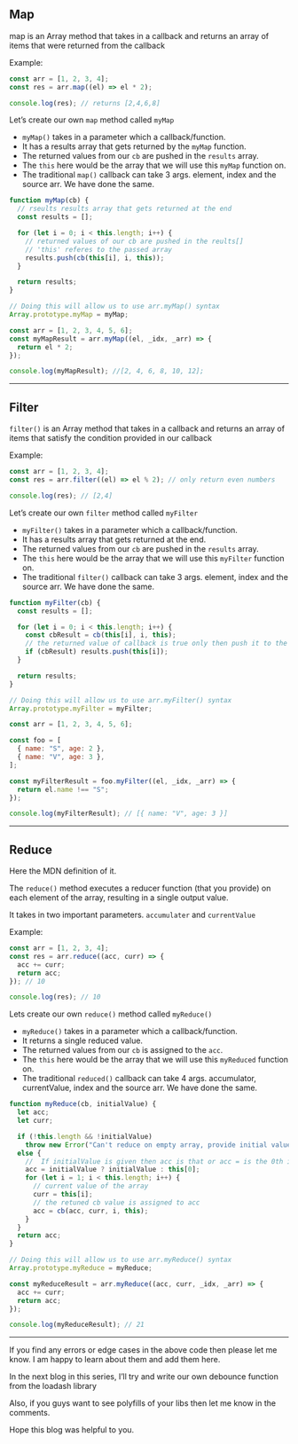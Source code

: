
## Map


map is an Array method that takes in a callback and returns an array of items that were returned from the callback


Example:


```javascript
const arr = [1, 2, 3, 4];
const res = arr.map((el) => el * 2);

console.log(res); // returns [2,4,6,8]
```


Let’s create our own `map` method called `myMap`

- `myMap()` takes in a parameter which a callback/function.
- It has a results array that gets returned by the `myMap` function.
- The returned values from our `cb` are pushed in the `results` array.
- The `this` here would be the array that we will use this `myMap` function on.
- The traditional `map()` callback can take 3 args. element, index and the source arr. We have done the same.

```javascript
function myMap(cb) {
  // rseults results array that gets returned at the end
  const results = [];

  for (let i = 0; i < this.length; i++) {
    // returned values of our cb are pushed in the reults[]
    // 'this' referes to the passed array
    results.push(cb(this[i], i, this));
  }

  return results;
}

// Doing this will allow us to use arr.myMap() syntax
Array.prototype.myMap = myMap;

const arr = [1, 2, 3, 4, 5, 6];
const myMapResult = arr.myMap((el, _idx, _arr) => {
  return el * 2;
});

console.log(myMapResult); //[2, 4, 6, 8, 10, 12];
```


---


## Filter


`filter()` is an Array method that takes in a callback and returns an array of items that satisfy the condition provided in our callback


Example:


```javascript
const arr = [1, 2, 3, 4];
const res = arr.filter((el) => el % 2); // only return even numbers

console.log(res); // [2,4]
```


Let’s create our own `filter` method called `myFilter`

- `myFilter()` takes in a parameter which a callback/function.
- It has a results array that gets returned at the end.
- The returned values from our `cb` are pushed in the `results` array.
- The `this` here would be the array that we will use this `myFilter` function on.
- The traditional `filter()` callback can take 3 args. element, index and the source arr. We have done the same.

```javascript
function myFilter(cb) {
  const results = [];

  for (let i = 0; i < this.length; i++) {
    const cbResult = cb(this[i], i, this);
    // the returned value of callback is true only then push it to the results
    if (cbResult) results.push(this[i]);
  }

  return results;
}

// Doing this will allow us to use arr.myFilter() syntax
Array.prototype.myFilter = myFilter;

const arr = [1, 2, 3, 4, 5, 6];

const foo = [
  { name: "S", age: 2 },
  { name: "V", age: 3 },
];

const myFilterResult = foo.myFilter((el, _idx, _arr) => {
  return el.name !== "S";
});

console.log(myFilterResult); // [{ name: "V", age: 3 }]
```


---


## Reduce


Here the MDN definition of it.


The `reduce()` method executes a reducer function (that you provide) on each element of the array, resulting in a single output value.


It takes in two important parameters. `accumulater` and `currentValue`


Example:


```javascript
const arr = [1, 2, 3, 4];
const res = arr.reduce((acc, curr) => {
  acc += curr;
  return acc;
}); // 10

console.log(res); // 10
```


Lets create our own `reduce()` method called `myReduce()`

- `myReduce()` takes in a parameter which a callback/function.
- It returns a single reduced value.
- The returned values from our `cb` is assigned to the `acc`.
- The `this` here would be the array that we will use this `myReduced` function on.
- The traditional `reduced()` callback can take 4 args. accumulator, currentValue, index and the source arr. We have done the same.

```javascript
function myReduce(cb, initialValue) {
  let acc;
  let curr;

  if (!this.length && !initialValue)
    throw new Error("Can't reduce on empty array, provide initial value");
  else {
    //  If initialValue is given then acc is that or acc = is the 0th index of this
    acc = initialValue ? initialValue : this[0];
    for (let i = 1; i < this.length; i++) {
      // current value of the array
      curr = this[i];
      // the retuned cb value is assigned to acc
      acc = cb(acc, curr, i, this);
    }
  }
  return acc;
}

// Doing this will allow us to use arr.myReduce() syntax
Array.prototype.myReduce = myReduce;

const myReduceResult = arr.myReduce((acc, curr, _idx, _arr) => {
  acc += curr;
  return acc;
});

console.log(myReduceResult); // 21
```


---


If you find any errors or edge cases in the above code then please let me know. I am happy to learn about them and add them here.


In the next blog in this series, I’ll try and write our own debounce function from the loadash library


Also, if you guys want to see polyfills of your libs then let me know in the comments.


Hope this blog was helpful to you.

